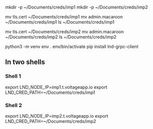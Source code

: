 
mkdir -p ~/Documents/creds/imp1
mkdir -p ~/Documents/creds/imp2


mv tls.cert ~/Documents/creds/imp1
mv admin.macaroon ~/Documents/creds/imp1
ls ~/Documents/creds/imp1

mv tls.cert ~/Documents/creds/imp2
mv admin.macaroon ~/Documents/creds/imp2
ls ~/Documents/creds/imp2


python3 -m venv env
. env/bin/activate
pip install lnd-grpc-client

## In two shells

### Shell 1
export LND_NODE_IP=imp1.t.voltageapp.io
export LND_CRED_PATH=~/Documents/creds/imp1


### Shell 2
export LND_NODE_IP=imp2.t.voltageapp.io
export LND_CRED_PATH=~/Documents/creds/imp2